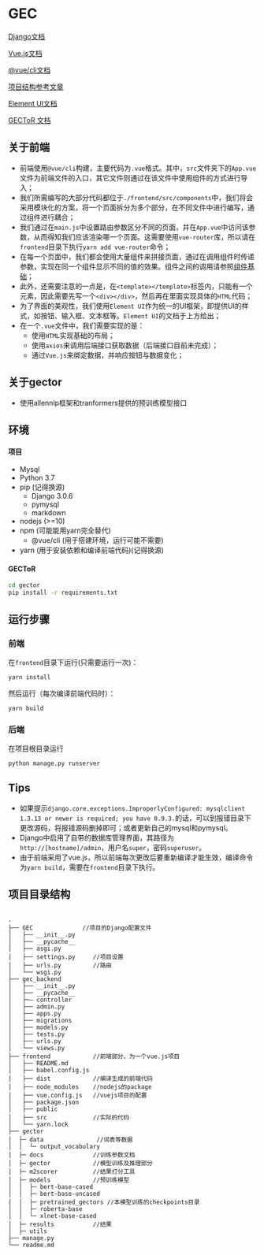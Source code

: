 # GEC

[Django文档](https://docs.djangoproject.com/zh-hans/3.0/)

[Vue.js文档](https://cn.vuejs.org/v2/guide/)

[@vue/cli文档](https://cli.vuejs.org/zh/guide/)

[项目结构参考文章](https://zhuanlan.zhihu.com/p/25080236)

[Element UI文档](https://element.eleme.cn/#/zh-CN/component/installation)

[GECToR 文档](https://github.com/grammarly/gector)

## 关于前端

- 前端使用`@vue/cli`构建，主要代码为`.vue`格式。其中，`src`文件夹下的`App.vue`文件为前端文件的入口，其它文件则通过在该文件中使用组件的方式进行导入；
- 我们所需编写的大部分代码都位于`./frontend/src/components`中，我们将会采用模块化的方案，将一个页面拆分为多个部分，在不同文件中进行编写，通过组件进行耦合；
- 我们通过在`main.js`中设置路由参数区分不同的页面，并在`App.vue`中访问该参数，从而得知我们应该渲染哪一个页面。这需要使用`vue-router`库，所以请在`frontend`目录下执行`yarn add vue-router`命令；
- 在每一个页面中，我们都会使用大量组件来拼接页面，通过在调用组件时传递参数，实现在同一个组件显示不同的值的效果。组件之间的调用请参照[组件基础](https://cn.vuejs.org/v2/guide/components.html)；
- 此外，还需要注意的一点是，在`<template></template>`标签内，只能有一个元素，因此需要先写一个`<div></div>`，然后再在里面实现具体的`HTML`代码；
- 为了界面的美观性，我们使用`Element UI`作为统一的UI框架，即提供UI的样式，如按钮、输入框、文本框等。`Element UI`的文档于上方给出；
- 在一个`.vue`文件中，我们需要实现的是：
  - 使用`HTML`实现基础的布局；
  - 使用`axios`来调用后端接口获取数据（后端接口目前未完成）；
  - 通过`Vue.js`来绑定数据，并响应按钮与数据变化；


## 关于gector
- 使用allennlp框架和tranformers提供的预训练模型接口


## 环境

#### 项目
- Mysql
- Python 3.7
- pip (记得换源)
  - Django 3.0.6
  - pymysql
  - markdown
- nodejs (>=10)
- npm (可能能用yarn完全替代)
  - @vue/cli (用于搭建环境，运行可能不需要)
- yarn (用于安装依赖和编译前端代码)(记得换源)

#### GECToR
```bash
cd gector
pip install -r requirements.txt
```

## 运行步骤

### 前端

在`frontend`目录下运行(只需要运行一次)：

```bash
yarn install
```

然后运行（每次编译前端代码时）：

```bash
yarn build
```

### 后端

在项目根目录运行

```bash
python manage.py runserver
```

## Tips

- 如果提示`django.core.exceptions.ImproperlyConfigured: mysqlclient 1.3.13 or newer is required; you have 0.9.3.`的话，可以到报错目录下更改源码，将报错源码删掉即可；或者更新自己的mysql和pymysql。
- Django中启用了自带的数据库管理界面，其路径为`http://[hostname]/admin`，用户名`super`，密码`superuser`。
- 由于前端采用了vue.js，所以前端每次更改后要重新编译才能生效，编译命令为`yarn build`，需要在`frontend`目录下执行。

## 项目目录结构

```

.
├── GEC              //项目的Django配置文件
│   ├── __init__.py
│   ├── __pycache__
│   ├── asgi.py
│   ├── settings.py     //项目设置
│   ├── urls.py         //路由
│   └── wsgi.py
├── gec_backend
│   ├── __init__.py
│   ├── __pycache__
│   ├─— controller
│   ├── admin.py
│   ├── apps.py
│   ├── migrations
│   ├── models.py
│   ├── tests.py
│   ├── urls.py
│   └── views.py
├── frontend            //前端部分，为一个vue.js项目
│   ├── README.md
│   ├── babel.config.js
│   ├── dist            //编译生成的前端代码
│   ├── node_modules    //nodejs的package
│   ├── vue.config.js   //vuejs项目的配置
│   ├── package.json
│   ├── public
│   ├── src             //实际的代码
│   └── yarn.lock
├── gector
│  ├─ data               //词表等数据
│  │  └─ output_vocabulary
│  ├─ docs              //训练参数文档
│  ├─ gector            //模型训练及推理部分
│  ├─ m2scorer          //结果打分工具
│  ├─ models            //预训练模型
│  │  ├─ bert-base-cased
│  │  ├─ bert-base-uncased
│  │  ├─ pretrained_gectors //本模型训练的checkpoints目录
│  │  ├─ roberta-base
│  │  └─ xlnet-base-cased
│  ├─ results           //结果
│  ├─ utils             
├── manage.py
└── readme.md
```